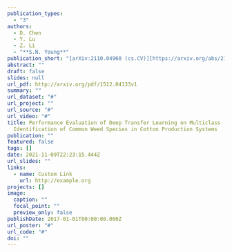 ```yaml
---
publication_types:
  - "3"
authors:
  - D. Chen
  - Y. Lu
  - Z. Li
  - "**S.N. Young**"
publication_short: "[arXiv:2110.04960 (cs.CV)][https://arxiv.org/abs/2110.04960]"
abstract: ""
draft: false
slides: null
url_pdf: http://arxiv.org/pdf/1512.04133v1
summary: ""
url_dataset: "#"
url_project: ""
url_source: "#"
url_video: "#"
title: Performance Evaluation of Deep Transfer Learning on Multiclass
  Identification of Common Weed Species in Cotton Production Systems
publication: ""
featured: false
tags: []
date: 2021-11-09T22:23:15.444Z
url_slides: ""
links:
  - name: Custom Link
    url: http://example.org
projects: []
image:
  caption: ""
  focal_point: ""
  preview_only: false
publishDate: 2017-01-01T00:00:00.000Z
url_poster: "#"
url_code: "#"
doi: ""
---
```

